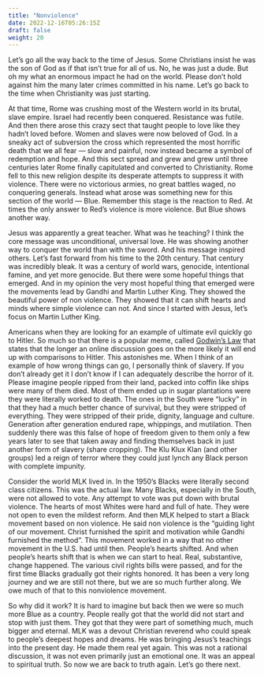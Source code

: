 ```yaml
---
title: "Nonviolence"
date: 2022-12-16T05:26:15Z
draft: false
weight: 20
---
```

Let’s go all the way back to the time of Jesus. Some Christians insist he was the son of God as if that isn’t true for all of us. No, he was just a dude. But oh my what an enormous impact he had on the world. Please don’t hold against him the many later crimes committed in his name. Let’s go back to the time when Christianity was just starting.

At that time, Rome was crushing most of the Western world in its brutal, slave empire. Israel had recently been conquered. Resistance was futile. And then there arose this crazy sect that taught people to love like they hadn’t loved before. Women and slaves were now beloved of God. In a sneaky act of subversion the cross which represented the most horrific death that we all fear — slow and painful, now instead became a symbol of redemption and hope. And this sect spread and grew and grew until three centuries later Rome finally capitulated and converted to Christianity. Rome fell to this new religion despite its desperate attempts to suppress it with violence. There were no victorious armies, no great battles waged, no conquering generals. Instead what arose was something new for this section of the world — Blue. Remember this stage is the reaction to Red. At times the only answer to Red’s violence is more violence. But Blue shows another way.

Jesus was apparently a great teacher.  What was he teaching? I think the core message was unconditional, universal love. He was showing another way to conquer the world than with the sword. And his message inspired others. Let’s fast forward from his time to the 20th century. That century was incredibly bleak. It was a century of world wars, genocide, intentional famine, and yet more genocide. But there were some hopeful things that emerged. And in my opinion the very most hopeful thing that emerged were the movements lead by Gandhi and Martin Luther King. They showed the beautiful power of non violence. They showed that it can shift hearts and minds where simple violence can not. And since I started with Jesus, let’s focus on Martin Luther King.

Americans when they are looking for an example of ultimate evil quickly go to Hitler. So much so that there is a popular meme, called [Godwin’s Law][1] that states that the longer an online discussion goes on the more likely it will end up with comparisons to Hitler. This astonishes me. When I think of an example of how wrong things can go, I personally think of slavery. If you don’t already get it I don’t know if I can adequately describe the horror of it. Please imagine people ripped from their land, packed into coffin like ships were many of them died. Most of them ended up in sugar plantations were they were literally worked to death. The ones in the South were “lucky” in that they had a much better chance of survival, but they were stripped of everything. They were stripped of their pride, dignity, language and culture. Generation after generation endured rape, whippings, and mutilation. Then suddenly there was this false of hope of freedom given to them only a few years later to see that taken away and finding themselves back in just another form of slavery (share cropping). The Klu Klux Klan (and other groups) led a reign of terror where they could just lynch any Black person with complete impunity. 

Consider the world MLK lived in. In the 1950’s Blacks were literally second class citizens. This was the actual law. Many Blacks, especially in the South, were not allowed to vote. Any attempt to vote was put down with brutal violence. The hearts of most Whites were hard and full of hate. They were not open to even the mildest reform. And then MLK helped to start a Black movement based on non violence. He said non violence is the “guiding light of our movement. Christ furnished the spirit and motivation while Gandhi furnished the method”. This movement worked in a way that no other movement in the U.S. had until then. People’s hearts shifted. And when people’s hearts shift that is when we can start to heal. Real, substantive, change happened. The various civil rights bills were passed, and for the first time Blacks gradually got their rights honored. It has been a very long journey and we are still not there, but we are so much further along. We owe much of that to this nonviolence movement.

So why did it work? It is hard to imagine but back then we were so much more Blue as a country. People really got that the world did not start and stop with just them. They got that they were part of something much, much bigger and eternal.  MLK was a devout Christian reverend who could speak to people’s deepest hopes and dreams. He was bringing Jesus’s teachings into the present day. He made them real yet again. This was not a rational discussion, it was not even primarily just an emotional one. It was an appeal to spiritual truth. So now we are back to truth again. Let’s go there next.

[1]:	https://en.wikipedia.org/wiki/Godwin%27s_law